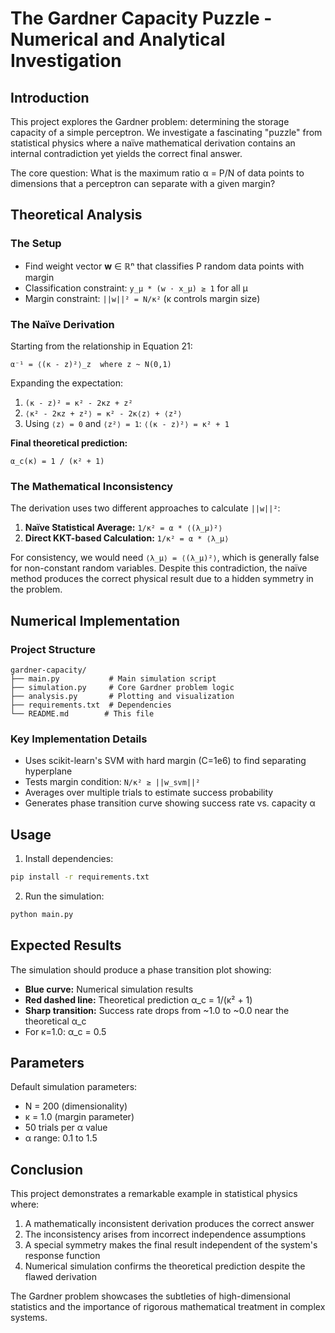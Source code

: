 # The Gardner Capacity Puzzle - Numerical and Analytical Investigation

## Introduction

This project explores the Gardner problem: determining the storage capacity of a simple perceptron. We investigate a fascinating "puzzle" from statistical physics where a naïve mathematical derivation contains an internal contradiction yet yields the correct final answer.

The core question: What is the maximum ratio α = P/N of data points to dimensions that a perceptron can separate with a given margin?

## Theoretical Analysis

### The Setup
- Find weight vector **w** ∈ ℝⁿ that classifies P random data points with margin
- Classification constraint: `y_μ * (w · x_μ) ≥ 1` for all μ
- Margin constraint: `||w||² = N/κ²` (κ controls margin size)

### The Naïve Derivation
Starting from the relationship in Equation 21:
```
α⁻¹ = ⟨(κ - z)²⟩_z  where z ~ N(0,1)
```

Expanding the expectation:
1. `(κ - z)² = κ² - 2κz + z²`
2. `⟨κ² - 2κz + z²⟩ = κ² - 2κ⟨z⟩ + ⟨z²⟩`
3. Using `⟨z⟩ = 0` and `⟨z²⟩ = 1`: `⟨(κ - z)²⟩ = κ² + 1`

**Final theoretical prediction:**
```
α_c(κ) = 1 / (κ² + 1)
```

### The Mathematical Inconsistency
The derivation uses two different approaches to calculate `||w||²`:

1. **Naïve Statistical Average:** `1/κ² = α * ⟨(λ_μ)²⟩`
2. **Direct KKT-based Calculation:** `1/κ² = α * ⟨λ_μ⟩`

For consistency, we would need `⟨λ_μ⟩ = ⟨(λ_μ)²⟩`, which is generally false for non-constant random variables. Despite this contradiction, the naïve method produces the correct physical result due to a hidden symmetry in the problem.

## Numerical Implementation

### Project Structure
```
gardner-capacity/
├── main.py           # Main simulation script
├── simulation.py     # Core Gardner problem logic
├── analysis.py       # Plotting and visualization
├── requirements.txt  # Dependencies
└── README.md        # This file
```

### Key Implementation Details
- Uses scikit-learn's SVM with hard margin (C=1e6) to find separating hyperplane
- Tests margin condition: `N/κ² ≥ ||w_svm||²`
- Averages over multiple trials to estimate success probability
- Generates phase transition curve showing success rate vs. capacity α

## Usage

1. Install dependencies:
```bash
pip install -r requirements.txt
```

2. Run the simulation:
```bash
python main.py
```

## Expected Results

The simulation should produce a phase transition plot showing:
- **Blue curve:** Numerical simulation results
- **Red dashed line:** Theoretical prediction α_c = 1/(κ² + 1)
- **Sharp transition:** Success rate drops from ~1.0 to ~0.0 near the theoretical α_c
- For κ=1.0: α_c = 0.5

## Parameters

Default simulation parameters:
- N = 200 (dimensionality)
- κ = 1.0 (margin parameter)
- 50 trials per α value
- α range: 0.1 to 1.5

## Conclusion

This project demonstrates a remarkable example in statistical physics where:
1. A mathematically inconsistent derivation produces the correct answer
2. The inconsistency arises from incorrect independence assumptions
3. A special symmetry makes the final result independent of the system's response function
4. Numerical simulation confirms the theoretical prediction despite the flawed derivation

The Gardner problem showcases the subtleties of high-dimensional statistics and the importance of rigorous mathematical treatment in complex systems.